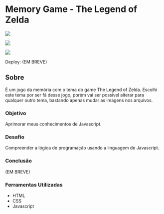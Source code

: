 # Memory Game - The Legend of Zelda

![](./)

![](./)

![](./)

Deploy: (EM BREVE)

## Sobre

É um jogo da memória com o tema do game The Legend of Zelda. Escolhi este tema por ser fã desse jogo, porém vai ser possível alterar para qualquer outro tema, bastando apenas mudar as imagens nos arquivos.
### Objetivo

Aprimorar meus conhecimentos de Javascript.

### Desafio

Compreender a lógica de programação usando a linguagem de Javascript.

### Conclusão

(EM BREVE)

### Ferramentas Utilizadas

- HTML
- CSS
- Javascript